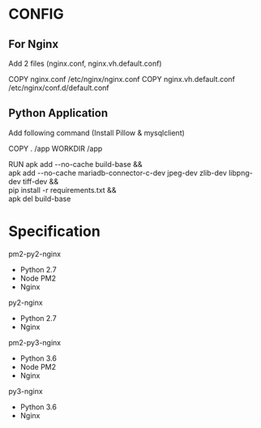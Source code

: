# CONFIG

## For Nginx
Add 2 files (nginx.conf, nginx.vh.default.conf)

COPY nginx.conf /etc/nginx/nginx.conf
COPY nginx.vh.default.conf /etc/nginx/conf.d/default.conf

## Python Application
Add following command (Install Pillow & mysqlclient)

COPY . /app
WORKDIR /app

RUN apk add --no-cache build-base && \
apk add --no-cache mariadb-connector-c-dev jpeg-dev zlib-dev libpng-dev tiff-dev && \
pip install -r requirements.txt && \
apk del build-base

# Specification
pm2-py2-nginx
- Python 2.7
- Node PM2
- Nginx

py2-nginx
- Python 2.7
- Nginx

pm2-py3-nginx
- Python 3.6
- Node PM2
- Nginx

py3-nginx
- Python 3.6
- Nginx


